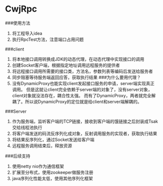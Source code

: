 # CwjRpc

###使用方法
1. 将工程导入idea
2. 执行RpcTest方法，注意端口占用问题

###client
1. 将本地接口调用转换成JDK的动态代理，在动态代理中实现接口的调用
2. 创建Socket客户端，根据指定地址调用远程服务的提供者
3. 将远程接口调用所需要的接口类，方法名，参数列表等编码后发送给服务者
4. 同步阻塞等待服务端返回应答，获取执行结果
###为什么要用代理？
1. 没有DynamicProxy也能实现client发起接口服务的申请，server端实现真正调用。
   但是这就让client完全依赖于server端的对象了，没有server对象，client对象就没法存在，耦合性太强。
   而有了DynamicProxy，两者就完全解耦了。所以说DynamicProxy的定位就是给client和server端解耦的。
   
###Server
1. 作为服务端，监听客户端的TCP链接，接收到客户端的饿链接之后封装成Tsak交给线程池执行
2. 将客户端发送的码流反序列化成对象，反射调用服务的实现者，获取执行结果
3. 将结果反序列化，通过Socket发送给客户端
4. 远程服务调用结束后，释放资源

###后续支持
1. 使用netty nio作为通信框架
2. 扩展至分布式，使用zookeeper做服务注册
3. java序列化性能太低，使用其他序列化框架
